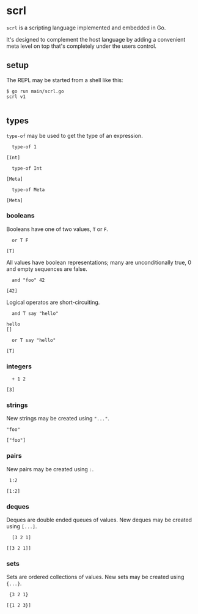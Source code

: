 # scrl
`scrl` is a scripting language implemented and embedded in Go.

It's designed to complement the host language by adding a convenient meta level on top that's completely under the users control.

## setup

The REPL may be started from a shell like this:

```
$ go run main/scrl.go
scrl v1
  
```

## types
`type-of` may be used to get the type of an expression.

```
  type-of 1
  
[Int]
```
```
  type-of Int

[Meta]
```
```
  type-of Meta

[Meta]
```

### booleans
Booleans have one of two values, `T` or `F`.

```
  or T F

[T]
```

All values have boolean representations; many are unconditionally true, 0 and empty sequences are false.

```
  and "foo" 42

[42]
```

Logical operatos are short-circuiting.

```
  and T say "hello"

hello
[]
```
```
  or T say "hello"

[T]
```

### integers

```
  + 1 2
  
[3]
```

### strings
New strings may be created using `"..."`.

```
"foo"
  
["foo"]
```

### pairs
New pairs may be created using `:`.

```
 1:2
  
[1:2]
```

### deques
Deques are double ended queues of values.
New deques may be created using `[...]`.

```
  [3 2 1]
  
[[3 2 1]]
```

### sets
Sets are ordered collections of values.
New sets may be created using `{...}`.

```
 {3 2 1}
  
[{1 2 3}]
```